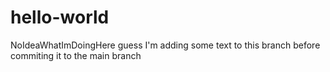 # hello-world
NoIdeaWhatImDoingHere
guess I'm adding some text to this branch before commiting it to the main branch
